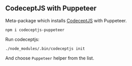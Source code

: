 ## CodeceptJS with Puppeteer

Meta-package which installs [CodeceptJS](http://codecept.io) with Puppeteer.

```
npm i codeceptjs-puppeteer
```

Run codeceptjs:

```
./node_modules/.bin/codeceptjs init
```

And choose `Puppeteer` helper from the list.

